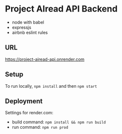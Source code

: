 # Project AIread API Backend

* node with babel
* expressjs
* airbnb eslint rules

## URL
https://project-airead-api.onrender.com

## Setup
To run locally, `npm install` and then `npm start`

## Deployment
Settings for render.com:
* build command:  `npm install && npm run build`
* run command:  `npm run prod`
